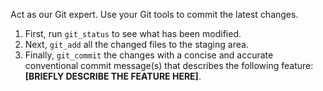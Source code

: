 Act as our Git expert. Use your Git tools to commit the latest changes.

1.  First, run `git_status` to see what has been modified.
2.  Next, `git_add` all the changed files to the staging area.
3.  Finally, `git_commit` the changes with a concise and accurate conventional commit message(s) that describes the following feature: **[BRIEFLY DESCRIBE THE FEATURE HERE]**.